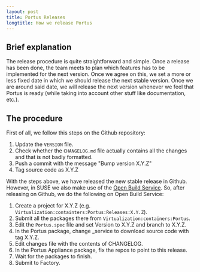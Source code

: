 ```yaml
---
layout: post
title: Portus Releases
longtitle: How we release Portus
---
```


## Brief explanation

The release procedure is quite straightforward and simple. Once a release has
been done, the team meets to plan which features has to be implemented for the
next version. Once we agree on this, we set a more or less fixed date in which
we should release the next stable version. Once we are around said date, we
will release the next version whenever we feel that Portus is ready (while
    taking into account other stuff like documentation, etc.).

## The procedure

First of all, we follow this steps on the Github repository:

1. Update the `VERSION` file.
2. Check whether the `CHANGELOG.md` file actually contains all the changes and
   that is not badly formatted.
3. Push a commit with the message "Bump version X.Y.Z"
4. Tag source code as X.Y.Z

With the steps above, we have released the new stable release in Github.
However, in SUSE we also make use of the
[Open Build Service](https://build.opensuse.org/). So, after releasing on
Github, we do the following on Open Build Service:

1. Create a project for X.Y.Z (e.g. `Virtualization:containters:Portus:Releases:X.Y.Z`).
2. Submit all the packages there from `Virtualization:containers:Portus`.
3. Edit the `Portus.spec` file and set Version to X.Y.Z and branch to X.Y.Z.
4. In the Portus package, change \_service to download source code with tag X.Y.Z.
5. Edit changes file with the contents of CHANGELOG.
6. In the Portus Appliance package, fix the repos to point to this release.
7. Wait for the packages to finish.
8. Submit to Factory.
